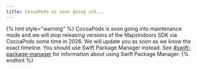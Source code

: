 ```yaml
---
title: CocoaPods is soon going int...
---
```


{% hint style="warning" %}
CocoaPods is soon going into maintenance mode and we will stop releasing versions of the MapsIndoors SDK via CocoaPods some time in 2026. We will update you as soon as we know the exact timeline. You should use Swift Package Manager instead. See [#swift-package-manager](../../sdks-and-frameworks/ios/getting-started/create-a-new-project.md#swift-package-manager "mention") for information about using Swift Package Manager.
{% endhint %}
